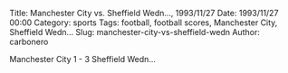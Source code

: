 Title: Manchester City vs. Sheffield Wedn…, 1993/11/27
Date: 1993/11/27 00:00
Category: sports
Tags: football, football scores, Manchester City, Sheffield Wedn…
Slug: manchester-city-vs-sheffield-wedn
Author: carbonero


Manchester City 1 - 3 Sheffield Wedn…

